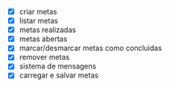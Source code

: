 - [x] criar metas
- [x] listar metas
 - [x] metas realizadas
 - [x] metas abertas
- [x] marcar/desmarcar metas como concluidas
- [x] remover metas
- [x] sistema de mensagens
- [x] carregar e salvar metas